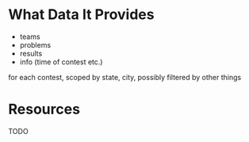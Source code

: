 What Data It Provides
=====================

- teams
- problems
- results
- info (time of contest etc.)

for each contest, scoped by state, city, possibly filtered by other things

Resources
=========

TODO
